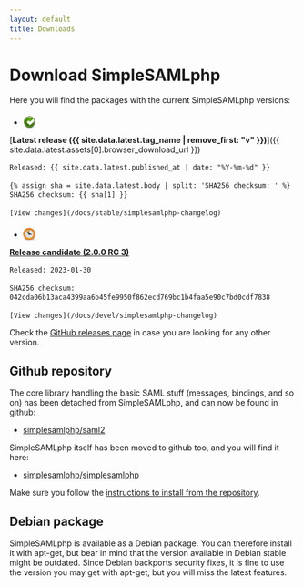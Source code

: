 ```yaml
---
layout: default
title: Downloads
---
```


# Download SimpleSAMLphp

Here you will find the packages with the current SimpleSAMLphp versions:

* <img style="position: relative; top: 5px" src="/res/icons/completed.png" alt="stable">
[**Latest release ({{ site.data.latest.tag_name | remove_first: "v" }})**]({{ site.data.latest.assets[0].browser_download_url }})

    Released: {{ site.data.latest.published_at | date: "%Y-%m-%d" }}

    {% assign sha = site.data.latest.body | split: 'SHA256 checksum: ' %}
    SHA256 checksum: {{ sha[1] }}

    [View changes](/docs/stable/simplesamlphp-changelog)

* <img style="position: relative; top: 5px" src="/res/icons/inwork.png" alt="wip">
[**Release candidate (2.0.0 RC 3)**](https://github.com/simplesamlphp/simplesamlphp/releases/download/v2.0.0-rc3/simplesamlphp-2.0.0-rc3.tar.gz)

    Released: 2023-01-30

    SHA256 checksum: 042cda06b13aca4399aa6b45fe9950f862ecd769bc1b4faa5e90c7bd0cdf7838

    [View changes](/docs/devel/simplesamlphp-changelog)

Check the [GitHub releases page](https://github.com/simplesamlphp/simplesamlphp/releases)
in case you are looking for any other version.

## Github repository

The core library handling the basic SAML stuff (messages, bindings, and so on) has been
detached from SimpleSAMLphp, and can now be found in github:

* [simplesamlphp/saml2](https://github.com/simplesamlphp/saml2)

SimpleSAMLphp itself has been moved to github too, and you will find it here:

* [simplesamlphp/simplesamlphp](https://github.com/simplesamlphp/simplesamlphp)

Make sure you follow the
[instructions to install from the repository](https://simplesamlphp.org/docs/latest/simplesamlphp-install-repo.html).

## Debian package

SimpleSAMLphp is available as a Debian package. You can therefore install it with apt-get,
but bear in mind that the version available in Debian stable might be outdated. Since Debian
backports security fixes, it is fine to use the version you may get with apt-get, but you will
miss the latest features.
